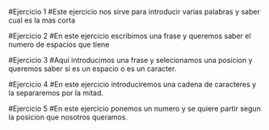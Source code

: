 #Ejercicio 1
#Este ejercicio nos sirve para introducir varias palabras y saber cual es la mas corta

#Ejercicio 2
#En este ejercicio escribimos una frase y queremos saber el numero de espacios que tiene

#Ejercicio 3
#Aquí introducimos una frase y selecionamos una posicion y queremos saber si es un espacio o es un caracter.

#Ejercicio 4
#En este ejercicio introduciremos una cadena de caracteres y la separaremos por la mitad.

#Ejercicio 5
#En este ejercicio ponemos un numero y se quiere partir segun la posicion que nosotros queramos.
